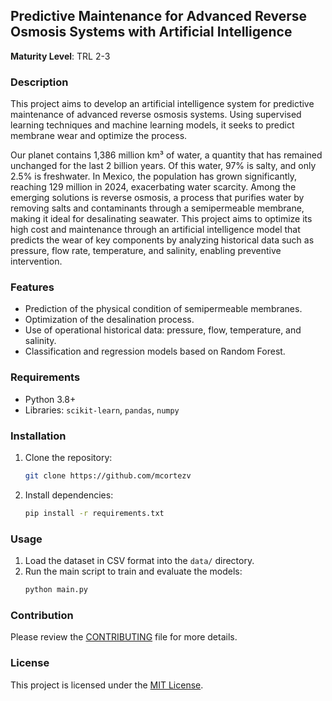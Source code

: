 ## Predictive Maintenance for Advanced Reverse Osmosis Systems with Artificial Intelligence

**Maturity Level**: TRL 2-3

### Description
This project aims to develop an artificial intelligence system for predictive maintenance of advanced reverse osmosis systems. Using supervised learning techniques and machine learning models, it seeks to predict membrane wear and optimize the process.

Our planet contains 1,386 million km³ of water, a quantity that has remained unchanged for the last 2 billion years. Of this water, 97% is salty, and only 2.5% is freshwater. In Mexico, the population has grown significantly, reaching 129 million in 2024, exacerbating water scarcity. Among the emerging solutions is reverse osmosis, a process that purifies water by removing salts and contaminants through a semipermeable membrane, making it ideal for desalinating seawater. This project aims to optimize its high cost and maintenance through an artificial intelligence model that predicts the wear of key components by analyzing historical data such as pressure, flow rate, temperature, and salinity, enabling preventive intervention.

### Features
- Prediction of the physical condition of semipermeable membranes.
- Optimization of the desalination process.
- Use of operational historical data: pressure, flow, temperature, and salinity.
- Classification and regression models based on Random Forest.

### Requirements
- Python 3.8+
- Libraries: `scikit-learn`, `pandas`, `numpy`

### Installation
1. Clone the repository:
   ```bash
   git clone https://github.com/mcortezv
   ```
2. Install dependencies:
   ```bash
   pip install -r requirements.txt
   ```

### Usage
1. Load the dataset in CSV format into the `data/` directory.
2. Run the main script to train and evaluate the models:
   ```bash
   python main.py
   ```

### Contribution
Please review the [CONTRIBUTING](./CONTRIBUTING.md) file for more details.

### License
This project is licensed under the [MIT License](./LICENSE).